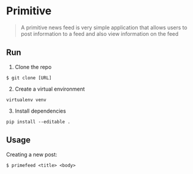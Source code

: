 # Primitive

> A primitive news feed is very simple application that allows users to post information to a feed and also view information on the feed

## Run

1. Clone the repo
```
$ git clone [URL]
```

2. Create a virtual environment
```
virtualenv venv
```

3. Install dependencies
```
pip install --editable .
```

## Usage

Creating a new post:
```
$ primefeed <title> <body>
```
